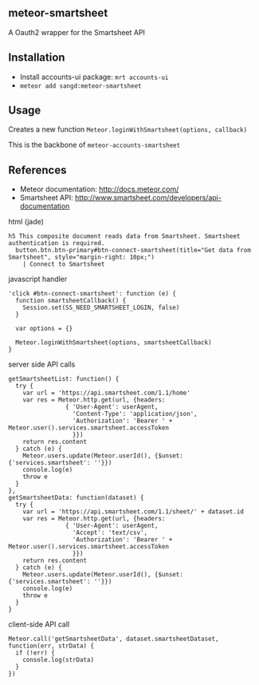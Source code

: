 meteor-smartsheet
-----------

A Oauth2 wrapper for the Smartsheet API

Installation
-----------

* Install accounts-ui package: `mrt accounts-ui`
* `meteor add sangd:meteor-smartsheet`

Usage
-----------

Creates a new function `Meteor.loginWithSmartsheet(options, callback)`

This is the backbone of `meteor-accounts-smartsheet`

References
-----------
* Meteor documentation: http://docs.meteor.com/
* Smartsheet API: http://www.smartsheet.com/developers/api-documentation

html (jade)
```
h5 This composite document reads data from Smartsheet. Smartsheet authentication is required.
  button.btn.btn-primary#btn-connect-smartsheet(title="Get data from Smartsheet", style="margin-right: 10px;")
    | Connect to Smartsheet
```

javascript handler
```
'click #btn-connect-smartsheet': function (e) {
  function smartsheetCallback() {
    Session.set(SS_NEED_SMARTSHEET_LOGIN, false)
  }

  var options = {}

  Meteor.loginWithSmartsheet(options, smartsheetCallback)
}
```

server side API calls
```
getSmartsheetList: function() {
  try {
    var url = 'https://api.smartsheet.com/1.1/home'
    var res = Meteor.http.get(url, {headers:
                { 'User-Agent': userAgent,
                  'Content-Type': 'application/json',
                  'Authorization': 'Bearer ' + Meteor.user().services.smartsheet.accessToken
                  }})
    return res.content
  } catch (e) {
    Meteor.users.update(Meteor.userId(), {$unset: {'services.smartsheet': ''}})
    console.log(e)
    throw e
  }
},
getSmartsheetData: function(dataset) {
  try {
    var url = 'https://api.smartsheet.com/1.1/sheet/' + dataset.id
    var res = Meteor.http.get(url, {headers:
                { 'User-Agent': userAgent,
                  'Accept': 'text/csv',
                  'Authorization': 'Bearer ' + Meteor.user().services.smartsheet.accessToken
                  }})
    return res.content
  } catch (e) {
    Meteor.users.update(Meteor.userId(), {$unset: {'services.smartsheet': ''}})
    console.log(e)
    throw e
  }
}
```

client-side API call
```
Meteor.call('getSmartsheetData', dataset.smartsheetDataset, function(err, strData) {
  if (!err) {
    console.log(strData)
  }
})
```
